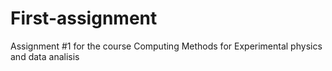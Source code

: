 # First-assignment
Assignment #1 for the course Computing Methods for Experimental physics and data analisis
